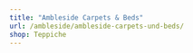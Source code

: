 ```yaml
---
title: "Ambleside Carpets & Beds"
url: /ambleside/ambleside-carpets-und-beds/
shop: Teppiche
---
```

